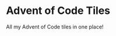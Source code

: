 # Advent of Code Tiles
All my Advent of Code tiles in one place!

<!-- AOC TILES BEGIN -->

<!-- AOC TILES END -->